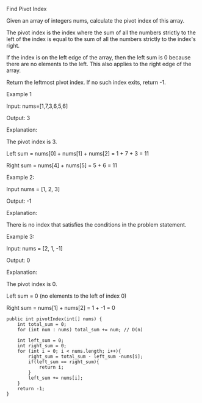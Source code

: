 Find Pivot Index

Given an array of integers nums, calculate the pivot index of this array.

The pivot index is the index where the sum of all the numbers strictly to the left of the index is equal to the sum of all the numbers strictly to the index's right.

If the index is on the left edge of the array, then the left sum is 0 because there are no elements to the left. This also applies to the right edge of the array.

Return the leftmost pivot index. If no such index exits, return -1.

Example 1

Input: nums=[1,7,3,6,5,6]

Output: 3

Explanation:

The pivot index is 3.

Left sum = nums[0] + nums[1] + nums[2] = 1 + 7 + 3 = 11

Right sum = nums[4] + nums[5] = 5 + 6 = 11

Example 2:

Input nums = [1, 2, 3]

Output: -1

Explanation:

There is no index that satisfies the conditions in the problem statement.

Example 3:

Input: nums = [2, 1, -1]

Output: 0

Explanation:

The pivot index is 0.

Left sum = 0 (no elements to the left of index 0)

Right sum = nums[1] + nums[2] = 1 + -1 = 0


    public int pivotIndex(int[] nums) {
        int total_sum = 0;
        for (int num : nums) total_sum += num; // O(n)
        
        int left_sum = 0;
        int right_sum = 0;
        for (int i = 0; i < nums.length; i++){
            right_sum = total_sum - left_sum -nums[i];
            if(left_sum == right_sum){
                return i;
            }
            left_sum += nums[i];
        }
        return -1;
    }
